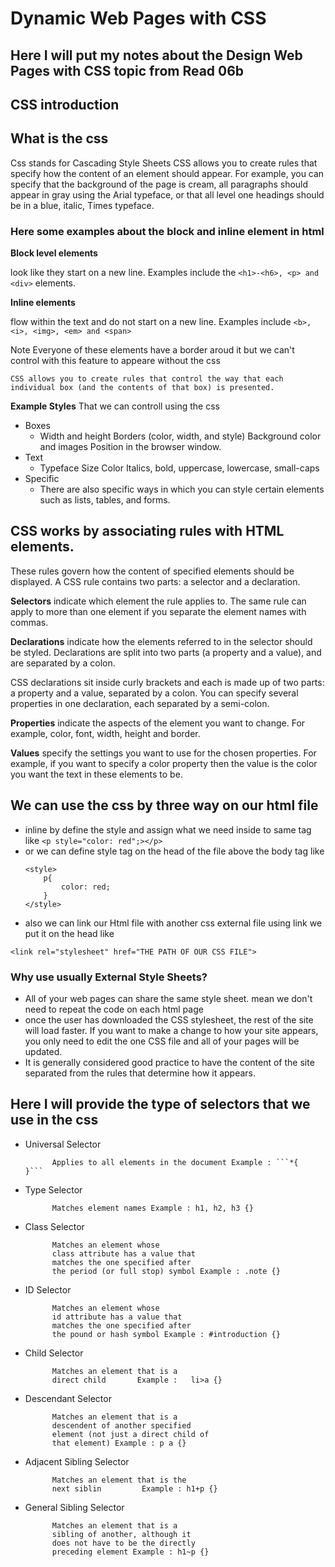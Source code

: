 # Dynamic Web Pages with CSS
## Here I will put my notes about the Design Web Pages with CSS topic from Read 06b

## CSS introduction

## What is the css 
Css stands for Cascading Style Sheets CSS allows you to create rules that specify how the content of
an element should appear. For example, you can specify that
the background of the page is cream, all paragraphs should
appear in gray using the Arial typeface, or that all level one
headings should be in a blue, italic, Times typeface.

### **Here some examples about the block and inline element in html**

**Block level elements**


look like they start on a new line. Examples include the `<h1>-<h6>, <p> and <div>` elements.

**Inline elements**

flow within the text and do not start on a new line. Examples include `<b>, <i>, <img>, <em> and <span>`

Note Everyone of these elements have a border aroud it but we can't control with this feature to appeare without the css
    
    CSS allows you to create rules that control the way that each individual box (and the contents of that box) is presented.

**Example Styles** That we can controll using the css 
 - Boxes
    - Width and height
        Borders (color, width, and style)
        Background color and images
        Position in the browser window.
 - Text
    - Typeface
        Size
        Color
        Italics, bold, uppercase,
        lowercase, small-caps
 - Specific
    - There are also specific ways
        in which you can style certain
        elements such as lists, tables,
        and forms.

## CSS works by associating rules with HTML elements.
 These rules govern
how the content of specified elements should be displayed. A CSS rule
contains two parts: a selector and a declaration.

**Selectors** 
indicate which
element the rule applies to.
The same rule can apply to
more than one element if you
separate the element names
with commas.

**Declarations**
indicate how
the elements referred to in
the selector should be styled.
Declarations are split into two
parts (a property and a value),
and are separated by a colon.

CSS declarations sit inside curly brackets and each is made up of two
parts: a property and a value, separated by a colon. You can specify
several properties in one declaration, each separated by a semi-colon.

**Properties** 
 indicate the aspects
of the element you want to
change. For example, color, font,
width, height and border.

**Values**
 specify the settings
you want to use for the chosen
properties. For example, if you
want to specify a color property
then the value is the color you
want the text in these elements
to be.

## We can use the css by three way on our html file
 - inline by define the style and assign what we need inside to same tag like `<p style="color: red";></p>`
 - or we can define style tag on the head of the file above the body tag like 
    ```
    <style>
        p{
            color: red;
        }
    </style>
    ```
 - also we can link our Html file with another css external file using link we put it on the head like 
 ```
 <link rel="stylesheet" href="THE PATH OF OUR CSS FILE">
 ```

### Why use usually External Style Sheets?
- All of your web pages can share the same style sheet. mean we don't need to repeat the code on each html page
- once the user has downloaded the CSS stylesheet, the rest of the site will load faster. If you want to make a change to how your site appears, you only need to edit the one CSS file and all of your pages will be updated.
- It is generally considered good practice to have the content of the site separated from the rules that determine how it appears.

## Here I will provide the type of selectors that we use in the css 
- Universal Selector

            Applies to all elements in the document Example : ```*{    }```
- Type Selector

            Matches element names Example : h1, h2, h3 {}

- Class Selector

            Matches an element whose
            class attribute has a value that
            matches the one specified after
            the period (or full stop) symbol Example : .note {}
- ID Selector

            Matches an element whose
            id attribute has a value that
            matches the one specified after
            the pound or hash symbol Example : #introduction {}
- Child Selector

            Matches an element that is a
            direct child       Example :   li>a {}    
- Descendant Selector

            Matches an element that is a
            descendent of another specified
            element (not just a direct child of
            that element) Example : p a {}
- Adjacent Sibling Selector

            Matches an element that is the
            next siblin         Example : h1+p {}
- General Sibling Selector

            Matches an element that is a
            sibling of another, although it
            does not have to be the directly
            preceding element Example : h1~p {}

